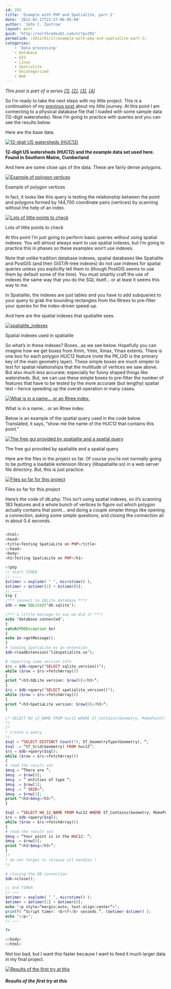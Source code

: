 ```yaml
---
id: 292
title: 'Example with PHP and Spatialite, part 2'
date: '2012-01-17T23:27:06-05:00'
author: 'John C. Zastrow'
layout: post
guid: 'http://northredoubt.com/n/?p=292'
permalink: /2012/01/17/example-with-php-and-spatialite-part-2/
categories:
    - 'Data processing'
    - Database
    - GIS
    - Linux
    - Spatialite
    - Uncategorized
    - Web
---
```


*This post is part of a series [[1]](http://northredoubt.com/n/2012/01/16/example-with-php-and-spatialite-part-1/ "Example with PHP and Spatialite, part 1"), [[2]](http://northredoubt.com/n/2012/01/17/example-with-php-and-spatialite-part-2/ "Example with PHP and Spatialite, part 2"), [[3]](http://northredoubt.com/n/2012/01/18/spatialite-and-spatial-indexes/ "Spatialite and Spatial Indexes"), [[4]](http://northredoubt.com/n/2012/01/20/spatialite-speed-test/ "Spatialite Speed Test")*

So I’m ready to take the next steps with my little project. This is a continuation of my [previous post ](http://northredoubt.com/n/2012/01/16/example-with-php-and-spatialite-part-1/ "Example with PHP and Spatialite, part 1")about my little journey. At this point I am connecting to a physical database file that I loaded with some sample data (12-digit watersheds). Now I’m going to practice with queries and you can see the results below.

Here are the base data.

 [![](https://raw.githubusercontent.com/johnzastrow/johnzastrow.github.io/master/assets/uploads/2012/01/huc12all-240x300.png "12-digit US watersheds (HUC12)")](https://raw.githubusercontent.com/johnzastrow/johnzastrow.github.io/master/assets/uploads/2012/01/huc12all.png)
 
 <figcaption><b> 12-digit US watersheds (HUC12) and the example data set used here. Found in Southern Maine, Cumberland</b> </figcaption>
 

And here are some close ups of the data. These are fairly dense polygons.

 [![Example of polygon vertices](https://raw.githubusercontent.com/johnzastrow/johnzastrow.github.io/master/assets/uploads/2012/01/huczoom-300x216.png "Example of polygon vertices")](https://raw.githubusercontent.com/johnzastrow/johnzastrow.github.io/master/assets/uploads/2012/01/huczoom.png)
 
 Example of polygon vertices

In fact, it looks like this query is testing the relationship between the point and polygons formed by 144,700 coordinate pairs (vertices) by scanning without the help of an index.

 [![Lots of little points to check](https://raw.githubusercontent.com/johnzastrow/johnzastrow.github.io/master/assets/uploads/2012/01/nodes-300x136.png "Lots of little points to check")](https://raw.githubusercontent.com/johnzastrow/johnzastrow.github.io/master/assets/uploads/2012/01/nodes.png)
 
 Lots of little points to check
 

At this point I’m just going to perform basic queries without using spatial indexes. You will almost always want to use spatial indexes, but I’m going to practice this in phases so these examples won’t use indexes.

Note that unlike tradition database indexes, spatial databases like Spatialite and PostGIS (and their GiST/R-tree indexes) do not use indexes for spatial queries unless you explicitly tell them to (though PostGIS seems to use them by default some of the time). You must smartly craft the use of indexes the same way that you do the SQL itself… or at least it seems this way to me.

In Spatialite, the indexes are just tables and you have to add subqueries to your query to grab the bounding rectangles from the Rtrees to pre-filter your queries for the index-driven speed-up.

And here are the spatial indexes that spatialite sees.

 [![spatialite_indexes](https://raw.githubusercontent.com/johnzastrow/johnzastrow.github.io/master/assets/uploads/2012/01/spatialite_indexes-147x300.png "spatialite_indexes")](https://raw.githubusercontent.com/johnzastrow/johnzastrow.github.io/master/assets/uploads/2012/01/spatialite_indexes.png)
 
 Spatial indexes used in spatialite
 

So what’s in these indexes? Boxes…as we see below. Hopefully you can imagine how we get boxes from Xmin, Ymin, Xmax, Ymax extents. There is one box for each polygon HUC12 feature (note the PK_UID is the primary key of the main geometry layer). These simple boxes are much simpler to test for spatial relationships that the multitude of vertices we saw above. But also much less accurate; especially for funny shaped things like watersheds. But, we can use these simple boxes to pre-filter the number of features that have to be tested by the more accurate (but lengthy) spatial test – hence speeding up the overall operation in many cases.

 [![What is in a name... or an Rtree index.](https://raw.githubusercontent.com/johnzastrow/johnzastrow.github.io/master/assets/uploads/2012/01/index-300x152.png "What is in a name... or an Rtree index.")](https://raw.githubusercontent.com/johnzastrow/johnzastrow.github.io/master/assets/uploads/2012/01/index.png)
 
 What is in a name... or an Rtree index.
 

Below is an example of the spatial query used in the code below. Translated, it says, “show me the name of the HUC12 that contains this point.”

 [![The free gui provided by spatialite and a spatial query](https://raw.githubusercontent.com/johnzastrow/johnzastrow.github.io/master/assets/uploads/2012/01/spatialgui-300x276.png "The free gui provided by spatialite and a spatial query")](https://raw.githubusercontent.com/johnzastrow/johnzastrow.github.io/master/assets/uploads/2012/01/spatialgui.png)
 
 The free gui provided by spatialite and a spatial query
 

Here are the files in the project so far. Of course you’re not normally going to be putting a loadable extension library (libspatialite.so) in a web server file directory. But, this is just practice.

 [![Files so far for this project](https://raw.githubusercontent.com/johnzastrow/johnzastrow.github.io/master/assets/uploads/2012/01/files-300x122.png "Files so far for this project")](https://raw.githubusercontent.com/johnzastrow/johnzastrow.github.io/master/assets/uploads/2012/01/files.png)
 
 Files so far for this project
 

Here’s the code of db.php. This isn’t using spatial indexes, so it’s scanning 183 features and a whole bunch of vertices to figure out which polygon actually contains that point… and doing a couple simpler things like opening a connection, asking some simple questions, and closing the connection all in about 0.4 seconds.

```php

<html>  
<head>  
<title>Testing SpatiaLite on PHP</title>  
</head>  
<body>  
<h1>Testing SpatiaLite on PHP</h1>

<?php  
// Start TIMER  
// ———–  
$stimer = explode( ‘ ‘, microtime() );  
$stimer = $stimer[1] + $stimer[0];  
// ———–  
try {  
/*** connect to SQLite database ***/  
$db = new SQLite3(‘db.sqlite’);

/*** a little message to say we did it ***/  
echo ‘database connected’;  
}  
catch(PDOException $e)  
{  
echo $e->getMessage();  
}  
# loading SpatiaLite as an extension  
$db->loadExtension(‘libspatialite.so’);

# reporting some version info  
$rs = $db->query(‘SELECT sqlite_version()’);  
while ($row = $rs->fetchArray())  
{  
print “<h3>SQLite version: $row[0]</h3>”;  
}  
$rs = $db->query(‘SELECT spatialite_version()’);  
while ($row = $rs->fetchArray())  
{  
print “<h3>SpatiaLite version: $row[0]</h3>”;  
}

/* SELECT HU_12_NAME FROM huc12 WHERE ST_Contains(Geometry, MakePoint(-70.250,43.802));  
*/  
/*  
* Create a query  
*/  
$sql = “SELECT DISTINCT Count(*), ST_GeometryType(Geometry), “;  
$sql .= “ST_Srid(Geometry) FROM huc12”;  
$rs = $db->query($sql);  
while ($row = $rs->fetchArray())  
{  
# read the result set  
$msg = “There are “;  
$msg .= $row[0];  
$msg .= ” entities of type “;  
$msg .= $row[1];  
$msg .= ” SRID=”;  
$msg .= $row[2];  
print “<h3>$msg</h3>”;  
}

$sql = “SELECT HU_12_NAME FROM huc12 WHERE ST_Contains(Geometry, MakePoint(-70.250,43.802))”;  
$rs = $db->query($sql);  
while ($row = $rs->fetchArray())  
{  
# read the result set  
$msg = “Your point is in the HUC12: “;  
$msg .= $row[0];  
print “<h3>$msg</h3>”;  
}  
/*  
* do not forget to release all handles !  
*/

# closing the DB connection  
$db->close();

// End TIMER  
// ———  
$etimer = explode( ‘ ‘, microtime() );  
$etimer = $etimer[1] + $etimer[0];  
echo ‘<p style=”margin:auto; text-align:center”>’;  
printf( “Script timer: <b>%f</b> seconds.”, ($etimer-$stimer) );  
echo ‘</p>’;  
// ———

?>

</body>  
</html>

```

Not too bad, but I want this faster because I want to feed it much larger data in my final project.

 [![Results of the first try at this](https://raw.githubusercontent.com/johnzastrow/johnzastrow.github.io/master/assets/uploads/2012/01/testing-300x157.png "Results of the first try at this")](https://raw.githubusercontent.com/johnzastrow/johnzastrow.github.io/master/assets/uploads/2012/01/testing.png)
 
 ##### Results of the first try at this